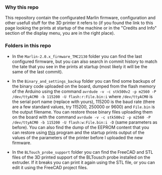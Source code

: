 ### Why this repo
This repository contain the configurated Marlin firmware, configuration and other usefull stuff for the 3D printer it refers to (if you found the link to this page looking the prints at startup of the machine or in the "Credits and Info" section of the display menu, you are in the right place).


### Folders in this repo
- In the `Marlin-2.0.x_firmware_TMC2130` folder you can find the last configured firmware, but you can also search in commit history to match the tate that you see in the prints at startup (most likely it will be the same of the last commit).

- In the `Binary_and_settings_backup` folder you can find some backups of the binary code uploaded on the board, dumped from the flash memory of the Arduino using the command `avrdude -v -c stk500v2 -p m2560 -P /dev/ttyACM0 -b 115200 -U flash:r:File.bin:i` where `/dev/ttyACM0` is the serial port name (replace with yours), 115200 is the baud rate (there are a few standard values, try 115200, 250000 or 9600) and `File.bin` is the output filename.
You can restore those binary files uploading them on the board with the command `avrdude -v -c stk500v2 -p m2560 -P /dev/ttyACM0 -b 115200 -U flash:w:File.bin:i -D` (same parameters as before).
You can also find the dump of the EEPROM content that you can restore using [this](https://github.com/francesco-scar/arduino-EEPROM-backup_restore) program and the startup prints output of the values of the parameters of the printer before I uploaded the new firmware.

- In the `BLTouch_probe_support` folder you can find the FreeCAD and STL files of the 3D printed support of the BLTousch probe installed on the extruder. If it breaks you can print it again using the STL file, or you can edit it using the FreeCAD project files.
